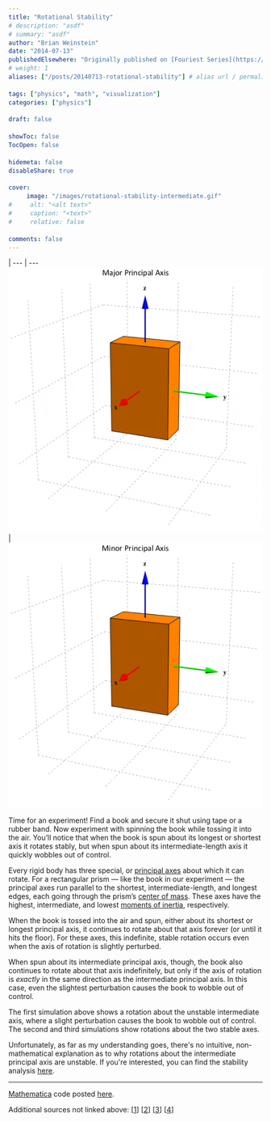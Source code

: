 ```yaml
---
title: "Rotational Stability"
# description: "asdf"
# summary: "asdf"
author: "Brian Weinstein"
date: "2014-07-13"
publishedElsewhere: "Originally published on [Fouriest Series](https://fouriestseries.tumblr.com/post/91685028535/rotational-stability)"
# weight: 1
aliases: ["/posts/20140713-rotational-stability"] # alias url / permalink

tags: ["physics", "math", "visualization"]
categories: ["physics"]

draft: false

showToc: false
TocOpen: false

hidemeta: false
disableShare: true

cover:
     image: "/images/rotational-stability-intermediate.gif"
#     alt: "<alt text>"
#     caption: "<text>"
#     relative: false

comments: false
---
```


<!-- create a table for side by side images -->
 |
--- | ---
![](/images/rotational-stability-major.gif) | ![](/images/rotational-stability-minor.gif)


Time for an experiment! Find a book and secure it shut using tape or a rubber band. Now experiment with spinning the book while tossing it into the air. You’ll notice that when the book is spun about its longest or shortest axis it rotates stably, but when spun about its intermediate-length axis it quickly wobbles out of control.

Every rigid body has three special, or [principal axes](http://en.wikipedia.org/wiki/Polhode#Description) about which it can rotate. For a rectangular prism — like the book in our experiment — the principal axes run parallel to the shortest, intermediate-length, and longest edges, each going through the prism’s [center of mass](http://en.wikipedia.org/wiki/Center_of_mass). These axes have the highest, intermediate, and lowest [moments of inertia](http://en.wikipedia.org/wiki/Moment_of_inertia), respectively.

When the book is tossed into the air and spun, either about its shortest or longest principal axis, it continues to rotate about that axis forever (or until it hits the floor). For these axes, this indefinite, stable rotation occurs even when the axis of rotation is slightly perturbed.

When spun about its intermediate principal axis, though, the book also continues to rotate about that axis indefinitely, but only if the axis of rotation is _exactly_ in the same direction as the intermediate principal axis. In this case, even the slightest perturbation causes the book to wobble out of control.

The first simulation above shows a rotation about the unstable intermediate axis, where a slight perturbation causes the book to wobble out of control. The second and third simulations show rotations about the two stable axes.

Unfortunately, as far as my understanding goes, there's no intuitive, non-mathematical explanation as to why rotations about the intermediate principal axis are unstable. If you're interested, you can find the stability analysis [here](http://physics.stackexchange.com/questions/67957/stability-of-rotation-of-a-rectangular-prism).

---

[Mathematica](http://www.wolfram.com/mathematica/) code posted [here](https://gist.github.com/BrianWeinstein/6a8a852c46053c0c8d7d).

Additional sources not linked above: [[1](http://citeseerx.ist.psu.edu/viewdoc/summary?doi=10.1.1.111.1838)] [[2](http://youtu.be/GgVpOorcKqc)] [[3](http://physicscentral.com/experiment/askaphysicist/physics-answer.cfm?uid=20080506030339)] [[4](http://youtu.be/4dqCQqI-Gis)]
